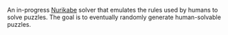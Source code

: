 An in-progress [Nurikabe](http://en.wikipedia.org/wiki/Nurikabe_%28puzzle%29)
solver that emulates the rules used by humans to solve puzzles.
The goal is to eventually randomly generate human-solvable puzzles.
